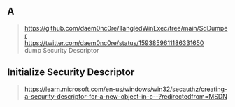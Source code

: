 ## A
> https://github.com/daem0nc0re/TangledWinExec/tree/main/SdDumper       
> https://twitter.com/daem0nc0re/status/1593859611186331650           
> dump  Security Descriptor       

## Initialize Security Descriptor
>  https://learn.microsoft.com/en-us/windows/win32/secauthz/creating-a-security-descriptor-for-a-new-object-in-c--?redirectedfrom=MSDN      

